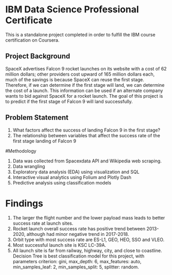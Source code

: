 # IBM Data Science Professional Certificate

This is a standalone project completed in order to fulfill the IBM course certification on Coursera.
## Project Background
SpaceX advertises Falcon 9 rocket launches on its website with a cost of 62 million dollars; other providers cost upward of 165 million dollars each, much of the savings is because SpaceX can reuse the first stage. Therefore, if we can determine if the first stage will land, we can determine the cost of a launch. This information can be used if an alternate company wants to bid against SpaceX for a rocket launch. The goal of this project is to predict if the first stage of Falcon 9 will land successfully.

## Problem Statement
1. What factors affect the success of landing Falcon 9 in the first stage?
2. The relationship between variables that affect the success rate of the first stage landing of 
Falcon 9

#Methodology
1. Data was collected from Spacexdata API and Wikipedia web scraping.
2. Data wrangling
3. Exploratory data analysis (EDA) using visualization and SQL
4. Interactive visual analytics using Folium and Plotly Dash
5. Predictive analysis using classification models

# Findings
1. The larger the flight number and the lower payload mass leads to better success rate at launch sites.
2. Rocket launch overall success rate has positive trend between 2013-2020,  although had minor negative trend in 2017-2018.
3. Orbit type with most success rate are ES-L1, GEO, HEO, SSO and VLEO.
4. Most successful launch site is KSC LC-39A.
5. All launch site is far from railway, highway, city, and close to coastline.
 Decision Tree is best classification model for this project, with parameters criterion: gini, max_depth: 6, max_features: auto, min_samples_leaf: 2, min_samples_split: 5, splitter: random.
